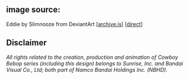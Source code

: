 ## image source: 
Eddie
by Slimnooze
from DeviantArt
[[archive.is](https://archive.fo/CVDup)] [[direct](https://www.deviantart.com/slimnooze/art/Eddie-295031390)]

## Disclaimer
*All rights related to the creation, production and animation of Cowboy Bebop series (including this design) belongs to Sunrise, Inc. and Bandai Visual Co., Ltd; both part of Namco Bandai Holdings Inc. (NBHD).*